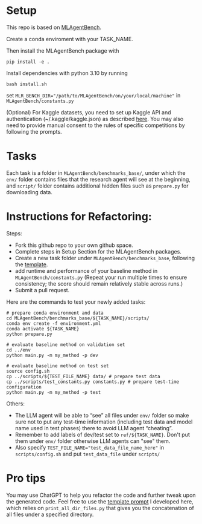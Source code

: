 # Setup
This repo is based on [MLAgentBench](https://github.com/snap-stanford/MLAgentBench). 

Create a conda enviroment with your TASK_NAME.

Then install the MLAgentBench package with
```
pip install -e .
```

Install dependencies with python 3.10 by running 
```
bash install.sh
```

set `MLR_BENCH_DIR="/path/to/MLAgentBench/on/your/local/machine"` in `MLAgentBench/constants.py`

(Optional) For Kaggle datasets, you need to set up Kaggle API and authentication (~/.kaggle/kaggle.json) as described [here](https://www.kaggle.com/docs/api). You may also need to provide manual consent to the rules of specific competitions by following the prompts. 

# Tasks

Each task is a folder in `MLAgentBench/benchmarks_base/`, under which the `env/` folder contains files that the research agent will see at the beginning, and `script/` folder contains additional hidden files such as `prepare.py` for downloading data.

# Instructions for Refactoring:

Steps:
- Fork this github repo to your own github space.
- Complete steps in Setup Section for the MLAgentBench packages.
- Create a new task folder under `MLAgentBench/benchmarks_base`, following the [template](https://github.com/yunx-z/MLAgentBench/tree/main/MLAgentBench/benchmarks_base/base-competition).
- add runtime and performance of your baseline method in `MLAgentBench/constants.py` (Repeat your run multiple times to ensure consistency; the score should remain relatively stable across runs.)
- Submit a pull request.

Here are the commands to test your newly added tasks:
```
# prepare conda environment and data
cd MLAgentBench/benchmarks_base/${TASK_NAME}/scripts/
conda env create -f environment.yml
conda activate ${TASK_NAME}
python prepare.py

# evaluate baseline method on validation set
cd ../env
python main.py -m my_method -p dev

# evaluate baseline method on test set
source config.sh
cp ../scripts/${TEST_FILE_NAME} data/ # prepare test data
cp ../scripts/test_constants.py constants.py # prepare test-time configuration
python main.py -m my_method -p test
```

Others:
- The LLM agent will be able to “see” all files under `env/` folder so make sure not to put any test-time information (including test data and model name used in test phases) there to avoid LLM agent “cheating”.
- Remember to add labels of dev/test set to `ref/${TASK_NAME}`. Don't put them under `env/` folder otherwise LLM agents can "see" them.
- Also specify `TEST_FILE_NAME="test_data_file_name_here"` in `scripts/config.sh` and put `test_data_file` under `scripts/`

# Pro tips

You may use ChatGPT to help you refactor the code and further tweak upon the generated code. Feel free to use the [template prompt](https://docs.google.com/document/d/1GMREHB8phddatCQcsg9QlWJdqzryQ2xBCV7sFV21g0Q/edit?usp=sharing) I developed here, which relies on `print_all_dir_files.py` that gives you the concatenation of all files under a specified directory.
